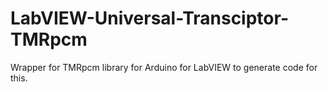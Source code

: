 # LabVIEW-Universal-Transciptor-TMRpcm
Wrapper for TMRpcm library for Arduino for LabVIEW to generate code for this.
